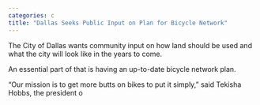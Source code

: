 ```yaml
---
categories: c
title: "Dallas Seeks Public Input on Plan for Bicycle Network"
---
```


The City of Dallas wants community input on how land should be used and what the city will look like in the years to come. 



An essential part of that is having an up-to-date bicycle network plan.



“Our mission is to get more butts on bikes to put it simply,” said Tekisha Hobbs, the president o